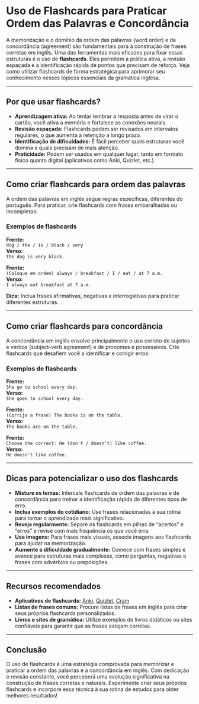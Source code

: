 
# Uso de Flashcards para Praticar Ordem das Palavras e Concordância

A memorização e o domínio da ordem das palavras (word order) e da concordância (agreement) são fundamentais para a construção de frases corretas em inglês. Uma das ferramentas mais eficazes para fixar essas estruturas é o uso de **flashcards**. Eles permitem a prática ativa, a revisão espaçada e a identificação rápida de pontos que precisam de reforço. Veja como utilizar flashcards de forma estratégica para aprimorar seu conhecimento nesses tópicos essenciais da gramática inglesa.

---

## Por que usar flashcards?

- **Aprendizagem ativa:** Ao tentar lembrar a resposta antes de virar o cartão, você ativa a memória e fortalece as conexões neurais.
- **Revisão espaçada:** Flashcards podem ser revisados em intervalos regulares, o que aumenta a retenção a longo prazo.
- **Identificação de dificuldades:** É fácil perceber quais estruturas você domina e quais precisam de mais atenção.
- **Praticidade:** Podem ser usados em qualquer lugar, tanto em formato físico quanto digital (aplicativos como Anki, Quizlet, etc.).

---

## Como criar flashcards para ordem das palavras

A ordem das palavras em inglês segue regras específicas, diferentes do português. Para praticar, crie flashcards com frases embaralhadas ou incompletas:

### Exemplos de flashcards

**Frente:**  
`dog / the / is / black / very`  
**Verso:**  
`The dog is very black.`

**Frente:**  
`(Coloque em ordem) always / breakfast / I / eat / at 7 a.m.`  
**Verso:**  
`I always eat breakfast at 7 a.m.`

**Dica:** Inclua frases afirmativas, negativas e interrogativas para praticar diferentes estruturas.

---

## Como criar flashcards para concordância

A concordância em inglês envolve principalmente o uso correto de sujeitos e verbos (subject-verb agreement) e de pronomes e possessivos. Crie flashcards que desafiem você a identificar e corrigir erros:

### Exemplos de flashcards

**Frente:**  
`She go to school every day.`  
**Verso:**  
`She goes to school every day.`

**Frente:**  
`(Corrija a frase) The books is on the table.`  
**Verso:**  
`The books are on the table.`

**Frente:**  
`Choose the correct: He (don't / doesn't) like coffee.`  
**Verso:**  
`He doesn't like coffee.`

---

## Dicas para potencializar o uso dos flashcards

- **Misture os temas:** Intercale flashcards de ordem das palavras e de concordância para treinar a identificação rápida de diferentes tipos de erro.
- **Inclua exemplos do cotidiano:** Use frases relacionadas à sua rotina para tornar o aprendizado mais significativo.
- **Reveja regularmente:** Separe os flashcards em pilhas de “acertos” e “erros” e revise com mais frequência os que você erra.
- **Use imagens:** Para frases mais visuais, associe imagens aos flashcards para ajudar na memorização.
- **Aumente a dificuldade gradualmente:** Comece com frases simples e avance para estruturas mais complexas, como perguntas, negativas e frases com advérbios ou preposições.

---

## Recursos recomendados

- **Aplicativos de flashcards:** [Anki](https://apps.ankiweb.net/), [Quizlet](https://quizlet.com/), [Cram](https://www.cram.com/)
- **Listas de frases comuns:** Procure listas de frases em inglês para criar seus próprios flashcards personalizados.
- **Livros e sites de gramática:** Utilize exemplos de livros didáticos ou sites confiáveis para garantir que as frases estejam corretas.

---

## Conclusão

O uso de flashcards é uma estratégia comprovada para memorizar e praticar a ordem das palavras e a concordância em inglês. Com dedicação e revisão constante, você perceberá uma evolução significativa na construção de frases corretas e naturais. Experimente criar seus próprios flashcards e incorpore essa técnica à sua rotina de estudos para obter melhores resultados!

```
